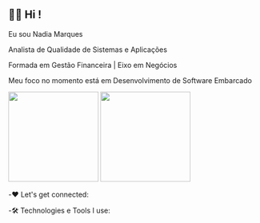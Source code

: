 ## 👩‍💻 Hi !

Eu sou Nadia Marques

Analista de Qualidade de Sistemas e Aplicações

Formada em Gestão Financeira | Eixo em Negócios

Meu foco no momento está em Desenvolvimento de Software Embarcado

 <img height="180em" src="https://github-readme-stats.vercel.app/api?username=nadia-marques&show_icons=true&theme=synthwave"/> <img height="180em" src="https://github-readme-stats.vercel.app/api/top-langs/?username=nadia-marques&layout=compact&theme=synthwave"/>

-❤️ Let's get connected:



-🛠️ Technologies e Tools I use:


<!--
**Nadia-Marques/Nadia-Marques** is a ✨ _special_ ✨ repository because its `README.md` (this file) appears on your GitHub profile.

Here are some ideas to get you started:

- 🔭 I’m currently working on ...
- 🌱 I’m currently learning ...
- 👯 I’m looking to collaborate on ...
- 🤔 I’m looking for help with ...
- 💬 Ask me about ...
- 📫 How to reach me: ...
- 😄 Pronouns: ...
- ⚡ Fun fact: ...
-->
